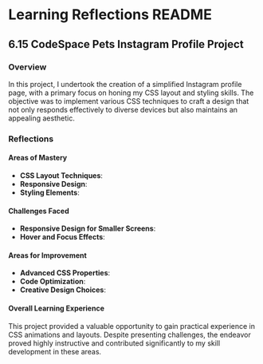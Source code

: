 
# Learning Reflections README 

## **6.15 CodeSpace Pets Instagram Profile Project**

### Overview
In this project, I undertook the creation of a simplified Instagram profile page, with a primary focus on honing my CSS layout and styling skills. The objective was to implement various CSS techniques to craft a design that not only responds effectively to diverse devices but also maintains an appealing aesthetic.

### Reflections

#### Areas of Mastery

- **CSS Layout Techniques**: 
- **Responsive Design**: 
- **Styling Elements**: 

#### Challenges Faced

- **Responsive Design for Smaller Screens**:
- **Hover and Focus Effects**: 

#### Areas for Improvement

- **Advanced CSS Properties**: 
- **Code Optimization**: 
- **Creative Design Choices**:

#### Overall Learning Experience

This project provided a valuable opportunity to gain practical experience in CSS animations and layouts. Despite presenting challenges, the endeavor proved highly instructive and contributed significantly to my skill development in these areas.
